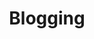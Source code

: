 ---
layout: posts_by_category
categories: blogging
title: Blogging
permalink: /category/blogging
---
